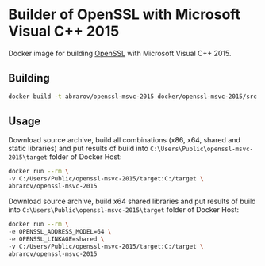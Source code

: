 # Builder of OpenSSL with Microsoft Visual C++ 2015

Docker image for building [OpenSSL](https://www.openssl.org/) with Microsoft Visual C++ 2015.

## Building

```bash
docker build -t abrarov/openssl-msvc-2015 docker/openssl-msvc-2015/src
```

## Usage

Download source archive, build all combinations (x86, x64, shared and static libraries) and put results of build into 
`C:\Users\Public\openssl-msvc-2015\target` folder of Docker Host:

```bash
docker run --rm \
-v C:/Users/Public/openssl-msvc-2015/target:C:/target \
abrarov/openssl-msvc-2015
```

Download source archive, build x64 shared libraries and put results of build into `C:\Users\Public\openssl-msvc-2015\target` 
folder of Docker Host:
 
```bash
docker run --rm \
-e OPENSSL_ADDRESS_MODEL=64 \
-e OPENSSL_LINKAGE=shared \
-v C:/Users/Public/openssl-msvc-2015/target:C:/target \
abrarov/openssl-msvc-2015
```
